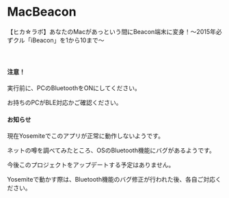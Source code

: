 MacBeacon
=========

【ヒカ☆ラボ】あなたのMacがあっという間にBeacon端末に変身！～2015年必ずクル「iBeacon」を1から10まで～

　
#### 注意！
実行前に、PCのBluetoothをONにしてください。

お持ちのPCがBLE対応かご確認ください。

#### お知らせ
現在Yosemiteでこのアプリが正常に動作しないようです。

ネットの噂を調べてみたところ、OSのBluetooth機能にバグがあるようです。

今後このプロジェクトをアップデートする予定はありません。

Yosemiteで動かす際は、Bluetooth機能のバグ修正が行われた後、各自ご対応ください。
